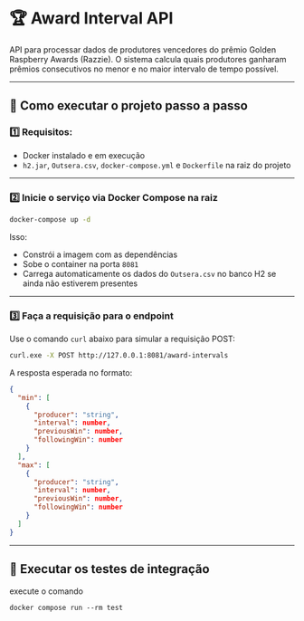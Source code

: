 # 🏆 Award Interval API


API para processar dados de produtores vencedores do prêmio Golden Raspberry Awards (Razzie).
O sistema calcula quais produtores ganharam prêmios consecutivos no menor e no maior intervalo de tempo possível.




---

## 🚀 Como executar o projeto passo a passo

### 1️⃣ Requisitos:

- Docker instalado e em execução
- `h2.jar`, `Outsera.csv`, `docker-compose.yml` e `Dockerfile` na raiz do projeto

---

### 2️⃣ Inicie o serviço via Docker Compose na raiz

```bash
docker-compose up -d
```

Isso:
- Constrói a imagem com as dependências
- Sobe o container na porta `8081`
- Carrega automaticamente os dados do `Outsera.csv` no banco H2 se ainda não estiverem presentes

---

### 3️⃣ Faça a requisição para o endpoint

Use o comando `curl` abaixo para simular a requisição POST:

```bash
curl.exe -X POST http://127.0.0.1:8081/award-intervals
```

A resposta esperada no formato:

```json
{
  "min": [
    {
      "producer": "string",
      "interval": number,
      "previousWin": number,
      "followingWin": number
    }
  ],
  "max": [
    {
      "producer": "string",
      "interval": number,
      "previousWin": number,
      "followingWin": number
    }
  ]
}
```

---

## 🧪 Executar os testes de integração

execute o comando 
````
docker compose run --rm test
````